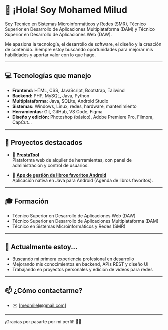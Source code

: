 # 👋 ¡Hola! Soy Mohamed Milud

Soy Técnico en Sistemas Microinformáticos y Redes (SMR), Técnico Superior en Desarrollo de Aplicaciones Multiplataforma (DAM) y Técnico Superior en Desarrollo de Aplicaciones Web (DAW).

Me apasiona la tecnología, el desarrollo de software, el diseño y la creación de contenido. Siempre estoy buscando oportunidades para mejorar mis habilidades y aportar valor con lo que hago.

---

## 💻 Tecnologías que manejo

- **Frontend:** HTML, CSS, JavaScript, Bootstrap, Tailwind
- **Backend:** PHP, MySQL, Java, Python
- **Multiplataforma:** Java, SQLite, Android Studio
- **Sistemas:** Windows, Linux, redes, hardware, mantenimiento
- **Herramientas:** Git, GitHub, VS Code, Figma
- **Diseño y edición:** Photoshop (básico), Adobe Premiere Pro, Filmora, CapCut...

---

## 🚀 Proyectos destacados

- 🔧 **[PrestaTool](https://github.com/miludCifp/PrestaTool)**  
  Plataforma web de alquiler de herramientas, con panel de administración y control de usuarios.

- 📲 **[App de gestión de libros favoritos Android](https://github.com/miludCifp/App_BuscaBook)**  
  Aplicación nativa en Java para Android (Agenda de libros favoritos).

---

## 🎓 Formación

- Técnico Superior en Desarrollo de Aplicaciones Web (DAW)
- Técnico Superior en Desarrollo de Aplicaciones Multiplataforma (DAM)
- Técnico en Sistemas Microinformáticos y Redes (SMR)

---

## 🌱 Actualmente estoy...

- Buscando mi primera experiencia profesional en desarrollo
- Mejorando mis conocimientos en backend, APIs REST y diseño UI
- Trabajando en proyectos personales y edición de vídeos para redes

---

## 📫 ¿Cómo contactarme?

- ✉️ [medmilel@gmail.com]

---

¡Gracias por pasarte por mi perfil! 👨‍💻
